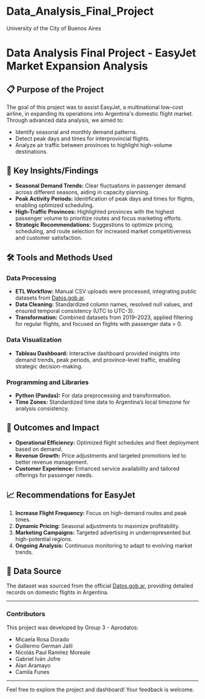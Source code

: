 # Data_Analysis_Final_Project
University of the City of Buenos Aires


# Data Analysis Final Project - EasyJet Market Expansion Analysis

## 📋 Purpose of the Project
The goal of this project was to assist EasyJet, a multinational low-cost airline, in expanding its operations into Argentina's domestic flight market. Through advanced data analysis, we aimed to:
- Identify seasonal and monthly demand patterns.
- Detect peak days and times for interprovincial flights.
- Analyze air traffic between provinces to highlight high-volume destinations.

## 🔑 Key Insights/Findings
- **Seasonal Demand Trends:** Clear fluctuations in passenger demand across different seasons, aiding in capacity planning.
- **Peak Activity Periods:** Identification of peak days and times for flights, enabling optimized scheduling.
- **High-Traffic Provinces:** Highlighted provinces with the highest passenger volume to prioritize routes and focus marketing efforts.
- **Strategic Recommendations:** Suggestions to optimize pricing, scheduling, and route selection for increased market competitiveness and customer satisfaction.

## 🛠️ Tools and Methods Used
### **Data Processing**
- **ETL Workflow:** Manual CSV uploads were processed, integrating public datasets from [Datos.gob.ar](https://www.datos.gob.ar/dataset/transporte-lista-aeropuertos/archivo/transporte_eb54e49e-9a5a-4614-91f4-526c650d0105).
- **Data Cleaning:** Standardized column names, resolved null values, and ensured temporal consistency (UTC to UTC-3).
- **Transformation:** Combined datasets from 2019–2023, applied filtering for regular flights, and focused on flights with passenger data > 0.

### **Data Visualization**
- **Tableau Dashboard:** Interactive dashboard provided insights into demand trends, peak periods, and province-level traffic, enabling strategic decision-making.

### **Programming and Libraries**
- **Python (Pandas):** For data preprocessing and transformation.
- **Time Zones:** Standardized time data to Argentina’s local timezone for analysis consistency.

## 🚀 Outcomes and Impact
- **Operational Efficiency:** Optimized flight schedules and fleet deployment based on demand.
- **Revenue Growth:** Price adjustments and targeted promotions led to better revenue management.
- **Customer Experience:** Enhanced service availability and tailored offerings for passenger needs.

## 📈 Recommendations for EasyJet
1. **Increase Flight Frequency:** Focus on high-demand routes and peak times.
2. **Dynamic Pricing:** Seasonal adjustments to maximize profitability.
3. **Marketing Campaigns:** Targeted advertising in underrepresented but high-potential regions.
4. **Ongoing Analysis:** Continuous monitoring to adapt to evolving market trends.

## 📂 Data Source
The dataset was sourced from the official [Datos.gob.ar](https://www.datos.gob.ar), providing detailed records on domestic flights in Argentina.

---

### Contributors
This project was developed by Group 3 - Aprodatos:
- Micaela Rosa Dorado
- Guillermo German Jalil
- Nicolás Paul Ramírez Moreale
- Gabriel Iván Jofre
- Alan Aramayo
- Camila Funes

---

Feel free to explore the project and dashboard! Your feedback is welcome.
